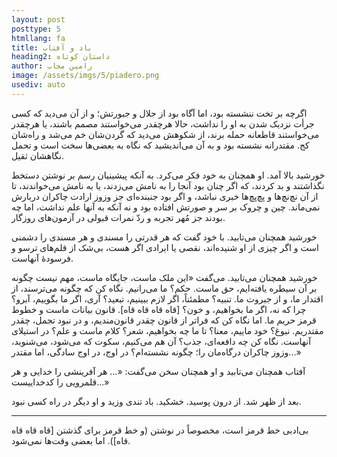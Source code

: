 ```yaml
---
layout: post
posttype: 5
htmllang: fa
title: باد و آفتاب
heading2: داستان کوتاه
author: رامین مجاب
image: /assets/imgs/5/piadero.png
usediv: auto
---
```


اگرچه بر تخت ننشسته بود، اما آگاه بود از جلال و جبورتش؛ و از آن می‌دید که کسی جرأت نزدیک شدن به او را نداشت، حالا هرچقدر می‌خواستند مصمم باشند، یا هرچقدر می‌خواستند قاطعانه حمله برند، از شکوهش می‌دید که گردن‌شان خم می‌شد و راه‌شان کج. مقتدرانه نشسته بود و به آن می‌اندیشید که نگاه به بعضی‌ها سخت است و تحمل نگاهشان ثقیل.

خورشید بالا آمد. او همچنان به خود فکر می‌کرد. به آنکه پیشینیان رسم بر نوشتن دستخط نگذاشتند و بد کردند، که اگر چنان بود آنجا را به نامش می‌زدند، یا به نامش می‌خواندند، تا از آن نچ‌نچ‌ها و پچ‌پچ‌ها خبری نباشد، و اگر بود جنبنده‌ای جز وزوز ارادت چاکران دربارش نمی‌ماند. چین و چروک بر سر و صورتش افتاده بود و نه آنکه به آنها علم نداشت، اما چه بودند جز مُهر تجربه و ردّ نمرات قبولی در آزمون‌های روزگار.

خورشید همچنان می‌تابید. با خود گفت که هر قدرتی را مسندی و هر مسندی را دشمنی است و اگر چیزی از او شنیده‌اند، نقصی یا ایرادی اگر هست، بی‌شک از قلم‌های ترسو و فرسودهٔ آنهاست.

خورشید همچنان می‌تابید. می‌گفت «این ملک ماست،‌ جایگاه ماست، مهم نیست چگونه بر آن سیطره یافته‌ایم، حق ماست. حکم؟ ما می‌رانیم. نگاه کن که چگونه می‌ترسند، از اقتدار ما، و از جبروت ما. تنبیه؟ مطمئناً، اگر لازم ببینیم، تبعید؟ آری، اگر ما بگوییم، آبرو؟ چرا که نه، اگر ما بخواهیم، و خون؟ [قاه قاه قاه قاه]. قانون بیانات ماست و خطوط قرمز حریم ما. اما نگاه کن که فراتر از قانون چقدر قانون‌مندیم، و در نبود تجمل، چقدر مقتدریم. نبوغ؟ خود ماییم، معنا؟ تا ما چه بخواهیم، شعر؟ کلام ماست و علم؟ در استیلای آنهاست. نگاه کن چه دافعه‌ای، جذب؟ آن هم می‌کنیم، سکوت که می‌شود، می‌شنوید، وزوز چاکران درگاه‌مان را؛ چگونه نشسته‌ام؟ در اوج، در اوج سادگی، اما مقتدر...»

آفتاب همچنان می‌تابید و او همچنان سخن می‌گفت: «... هر آفرینشی را خدایی و هر قلمرویی را کدخداییست...»

بعد از ظهر شد. از درون پوسید. خشکید. باد تندی وزید و او دیگر در راه کسی نبود.

---

بی‌ادبی خط قرمز است، مخصوصاً در نوشتن (و خط قرمز برای گذشتن [قاه قاه قاه قاه]). اما بعضی وقت‌ها نمی‌شود.

